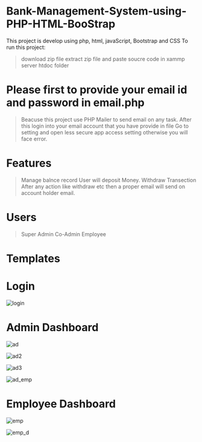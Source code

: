 # Bank-Management-System-using-PHP-HTML-BooStrap
This project is develop using php, html, javaScript, Bootstrap and CSS
To run this project:
> download zip file
> extract zip file and paste soucre code in xammp server htdoc folder
# Please first to provide your email id and password in email.php
> Beacuse this project use PHP Mailer to send email on any task.
> After this login into your email account that you have provide in file
> Go to setting and open less secure app access setting otherwise you will face error.
# Features
> Manage balnce record
> User will deposit Money.
> Withdraw
> Transection
> After any action like withdraw etc then a proper email will send on account holder email.
# Users
> Super Admin
> Co-Admin
> Employee
# Templates
# Login
![login](https://user-images.githubusercontent.com/77319741/132099318-bacc0e99-a06a-419e-b42a-5dbb9ddc9179.JPG)

# Admin Dashboard
![ad](https://user-images.githubusercontent.com/77319741/132099322-37f7c128-83c7-4593-8f66-59bcac41dacb.JPG)

![ad2](https://user-images.githubusercontent.com/77319741/132099331-cf861cf4-be93-4d38-a49b-4a82f1c7ffb0.JPG)

![ad3](https://user-images.githubusercontent.com/77319741/132099335-d428fef6-3489-4ee1-8775-88f97df4d99a.JPG)

![ad_emp](https://user-images.githubusercontent.com/77319741/132099337-daad5e49-b64e-4d3c-9e9c-9e57db7d1625.JPG)

# Employee Dashboard
![emp](https://user-images.githubusercontent.com/77319741/132099339-e2c568f3-beb0-4c92-854b-8f1435f2df9d.JPG)

![emp_d](https://user-images.githubusercontent.com/77319741/132099412-9ad9f432-d2ae-440a-9207-32fce6a7314f.JPG)

